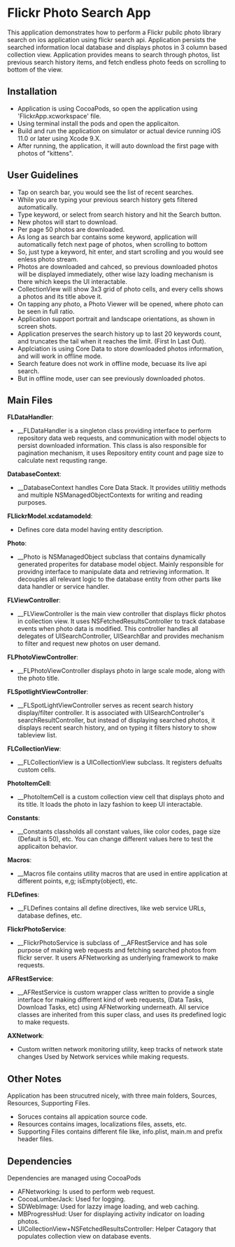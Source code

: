 # Flickr Photo Search App
This application demonstrates how to perform a Flickr pubilc photo library search on ios application using flickr search api. Application persists the searched information local database and displays photos in 3 column based collection view. Application provides means to search through photos, list previous search history items, and fetch endless photo feeds on scrolling to bottom of the view.


## Installation
- Application is using CocoaPods, so open the application using 'FlickrApp.xcworkspace' file.
- Using terminal install the pods and open the applicaiton.
- Build and run the application on simulator or actual device running iOS 11.0 or later using Xcode 9.X.
- After running, the application, it will auto download the first page with photos of "kittens".

## User Guidelines
- Tap on search bar, you would see the list of recent searches.
- While you are typing your previous search history gets filtered automatically.
- Type keyword, or select from search history and hit the Search button.
- New photos will start to download.
- Per page 50 photos are downloaded.
- As long as search bar contains some keyword, application will automatically fetch next page of photos, when scrolling to bottom
- So, just type a keyword, hit enter, and start scrolling and you would see enless photo stream.
- Photos are downloaded and cahced, so previous downloaded photos will be displayed immediately, other wise lazy loading mechanism is there which keeps the UI interactable.
- CollectionView will show 3x3 grid of photo cells, and every cells shows a photos and its title above it.
- On tapping any photo, a Photo Viewer will be opened, where photo can be seen in full ratio.
- Application support portrait and landscape orientations, as shown in screen shots.
- Application preserves the search history up to last 20 keywords count, and truncates the tail when it reaches the limit. (First In Last Out).
- Applciation is using Core Data to store downloaded photos information, and will work in offline mode.
- Search feature does not work in offline mode, becuase its live api search.
- But in offline mode, user can see previously downloaded photos.

## Main Files
__FLDataHandler__:
-   __FLDataHandler is a singleton class providing interface to perform repository data web requests, and communication with model objects to persist downloaded information. This class is also responsible for pagination mechanism, it uses Repository entity count and page size to calculate next requsting range.

__DatabaseContext__:
- __DatabaseContext handles Core Data Stack. It provides utilitiy methods and multiple NSManagedObjectContexts for writing and reading purposes.

__FLlickrModel.xcdatamodeld__:
- Defines core data model having entity description.

__Photo__:
- __Photo is NSManagedObject subclass that contains dynamically generated properites for database model object. Mainly responsible for providng interface to manipulate data and retrieving information. It decouples all relevant logic to the database entity from other parts like data handler or service handler.

__FLViewController__:
- __FLViewController is the main view controller that displays flickr photos in collection view. It uses NSFetchedResultsController to track database events when photo data is modified. This controller handles all delegates of UISearchController, UISearchBar and provides mechanism to filter and request new photos on user demand.

__FLPhotoViewController__:
- __FLPhotoViewController displays photo in large scale mode, along with the photo title.

__FLSpotlightViewController__:
- __FLSpotLightViewController serves as recent search history display/filter controller. It is associated with UISearchController's searchResultController, but instead of displaying searched photos, it displays recent search history, and on typing it filters history to show tableview list.

__FLCollectionView__:
- __FLCollectionView is a UICollectionView subclass. It registers defualts custom cells.

__PhotoItemCell__:
- __PhotoItemCell is a custom collection view cell that displays photo and its title. It loads the photo in lazy fashion to keep UI interactable.

__Constants__:
- __Constants classholds all constant values, like color codes, page size (Default is 50), etc. You can change different values here to test the applicaiton behavior.

__Macros__:
- __Macros file contains utility macros that are used in entire application at different points, e,g; isEmpty(object), etc.

__FLDefines__:
- __FLDefines contains all define directives, like web service URLs, database defines, etc.

__FlickrPhotoService__:
- __FlickrPhotoService is subclass of __AFRestService  and has sole purpose of making web requests and fetching searched photos from flickr server. It users AFNetworking as underlying framework to make requests.

__AFRestService__:
- __AFRestService is custom wrapper class written to provide a single interface for making different kind of web requests, (Data Tasks, Download Tasks, etc) using AFNetworking underneath. All service classes are inherited from this super class, and uses its predefined logic to make requests.

__AXNetwork__:
- Custom written network monitoring utility, keep tracks of network state changes Used by Network services while making requests.

## Other Notes
Application has been strucutred nicely, with three main folders, Sources, Resources, Supporting Files.
- Soruces contains all appication source code.
- Resources contains images, localizations files, assets, etc.
- Supporting Files contains different file like, info.plist, main.m and prefix header files.

## Dependencies
Dependencies are managed using CocoaPods
- AFNetworking: Is used to perform web request.
- CocoaLumberJack: Used for logging.
- SDWebImage: Used for lazzy image loading, and web caching.
- MBProgressHud: User for displaying activity indicator on loading photos.
- UICollectionView+NSFetchedResultsController: Helper Catagory that populates collection view on database events.


